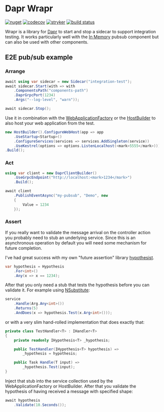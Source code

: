 # Dapr Wrapr

[![nuget](https://img.shields.io/nuget/v/Wrapr.svg)](https://www.nuget.org/packages/Wrapr/)
[![codecov](https://codecov.io/gh/riezebosch/Dapr.Wrapr/branch/main/graph/badge.svg)](https://codecov.io/gh/riezebosch/Dapr.Wrapr)
[![stryker](https://img.shields.io/endpoint?style=flat&label=stryker&url=https%3A%2F%2Fbadge-api.stryker-mutator.io%2Fgithub.com%2Friezebosch%2FDapr.Wrapr%2Fmain)](https://dashboard.stryker-mutator.io/reports/github.com/riezebosch/Dapr.Wrapr/main)
[![build status](https://ci.appveyor.com/api/projects/status/hylup50uv4x0lvta/branch/main?svg=true)](https://ci.appveyor.com/project/riezebosch/dapr-wrapr)

Wrapr is a library for [Dapr](https://dapr.io) to start and stop a sidecar to support integration testing.
It works particularly well with the [In Memory](https://docs.dapr.io/reference/components-reference/supported-pubsub/setup-inmemory/) pubsub component
but can also be used with other components.

## E2E pub/sub example

### Arrange

```c#
await using var sidecar = new Sidecar("integration-test");
await sidecar.Start(with => with
    .ComponentsPath("components-path")
    .DaprGrpcPort(1234) 
    .Args("--log-level", "warn"));

await sidecar.Stop();
```

Use it in combination with the [WebApplicationFactory](https://docs.microsoft.com/en-us/aspnet/core/test/integration-tests?view=aspnetcore-5.0#basic-tests-with-the-default-webapplicationfactory) or the [HostBuilder](https://docs.microsoft.com/en-us/aspnet/core/fundamentals/host/generic-host?view=aspnetcore-5.0) to also host your web
application from the test.

```c#
new HostBuilder().ConfigureWebHost(app => app
    .UseStartup<Startup>()
    .ConfigureServices(services => services.AddSingleton(service))
    .UseKestrel(options => options.ListenLocalhost(<mark>5555</mark>)))
.Build();
```

### Act

```c#
using var client = new DaprClientBuilder()
    .UseGrpcEndpoint("http://localhost:<mark>1234</mark>")
    .Build();

await client
    .PublishEventAsync("my-pubsub", "Demo", new
    {
        Value = 1234
    });
```

### Assert

If you really want to validate the message arrival on the controller action
you probably need to stub an underlying service. Since this is an asynchronous
operation by default you will need some mechanism for future completion.

I've had great success with my own "future assertion" library [hypothesist](https://github.com/riezebosch/hypothesist).

```c#
var hypothesis = Hypothesis
    .For<int>()
    .Any(x => x == 1234);
```

After that you only need a stub that tests the hypothesis before you can validate it.
For example using [NSubstitute](https://nsubstitute.github.io/):

```c#
service
    .Handle(Arg.Any<int>())
    .Returns(5)
    .AndDoes(x => hypothesis.Test(x.Arg<int>()));
```

or with a very slim hand-rolled implementation that does exactly that:

```c#
private class TestHandler<T> : IHandler<T>
{
    private readonly IHypothesis<T> _hypothesis;

    public TestHandler(IHypothesis<T> hypothesis) => 
        _hypothesis = hypothesis;

    public Task Handle(T input) =>
        _hypothesis.Test(input);
}
```

Inject that stub into the service collection used by the WebApplicationFactory or HostBuilder.
After that you validate the hypothesis of having received a message with specified shape:

```c#
await hypothesis
    .Validate(10.Seconds());
```